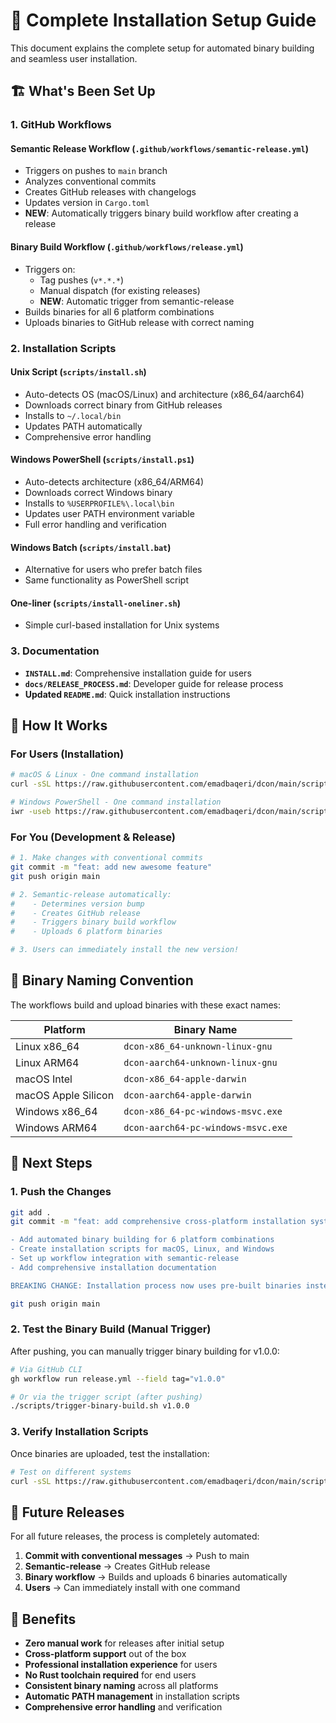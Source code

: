 # 🎯 Complete Installation Setup Guide

This document explains the complete setup for automated binary building and seamless user installation.

## 🏗️ What's Been Set Up

### 1. GitHub Workflows

#### **Semantic Release Workflow** (`.github/workflows/semantic-release.yml`)
- Triggers on pushes to `main` branch
- Analyzes conventional commits
- Creates GitHub releases with changelogs
- Updates version in `Cargo.toml`
- **NEW**: Automatically triggers binary build workflow after creating a release

#### **Binary Build Workflow** (`.github/workflows/release.yml`)
- Triggers on:
  - Tag pushes (`v*.*.*`)
  - Manual dispatch (for existing releases)
  - **NEW**: Automatic trigger from semantic-release
- Builds binaries for all 6 platform combinations
- Uploads binaries to GitHub release with correct naming

### 2. Installation Scripts

#### **Unix Script** (`scripts/install.sh`)
- Auto-detects OS (macOS/Linux) and architecture (x86_64/aarch64)
- Downloads correct binary from GitHub releases
- Installs to `~/.local/bin`
- Updates PATH automatically
- Comprehensive error handling

#### **Windows PowerShell** (`scripts/install.ps1`)
- Auto-detects architecture (x86_64/ARM64)
- Downloads correct Windows binary
- Installs to `%USERPROFILE%\.local\bin`
- Updates user PATH environment variable
- Full error handling and verification

#### **Windows Batch** (`scripts/install.bat`)
- Alternative for users who prefer batch files
- Same functionality as PowerShell script

#### **One-liner** (`scripts/install-oneliner.sh`)
- Simple curl-based installation for Unix systems

### 3. Documentation
- **`INSTALL.md`**: Comprehensive installation guide for users
- **`docs/RELEASE_PROCESS.md`**: Developer guide for release process
- **Updated `README.md`**: Quick installation instructions

## 🚀 How It Works

### For Users (Installation)
```bash
# macOS & Linux - One command installation
curl -sSL https://raw.githubusercontent.com/emadbaqeri/dcon/main/scripts/install-oneliner.sh | bash

# Windows PowerShell - One command installation  
iwr -useb https://raw.githubusercontent.com/emadbaqeri/dcon/main/scripts/install.ps1 | iex
```

### For You (Development & Release)
```bash
# 1. Make changes with conventional commits
git commit -m "feat: add new awesome feature"
git push origin main

# 2. Semantic-release automatically:
#    - Determines version bump
#    - Creates GitHub release
#    - Triggers binary build workflow
#    - Uploads 6 platform binaries

# 3. Users can immediately install the new version!
```

## 🔧 Binary Naming Convention

The workflows build and upload binaries with these exact names:

| Platform | Binary Name |
|----------|-------------|
| Linux x86_64 | `dcon-x86_64-unknown-linux-gnu` |
| Linux ARM64 | `dcon-aarch64-unknown-linux-gnu` |
| macOS Intel | `dcon-x86_64-apple-darwin` |
| macOS Apple Silicon | `dcon-aarch64-apple-darwin` |
| Windows x86_64 | `dcon-x86_64-pc-windows-msvc.exe` |
| Windows ARM64 | `dcon-aarch64-pc-windows-msvc.exe` |

## 🎯 Next Steps

### 1. Push the Changes
```bash
git add .
git commit -m "feat: add comprehensive cross-platform installation system

- Add automated binary building for 6 platform combinations
- Create installation scripts for macOS, Linux, and Windows
- Set up workflow integration with semantic-release
- Add comprehensive installation documentation

BREAKING CHANGE: Installation process now uses pre-built binaries instead of requiring Rust toolchain"

git push origin main
```

### 2. Test the Binary Build (Manual Trigger)
After pushing, you can manually trigger binary building for v1.0.0:
```bash
# Via GitHub CLI
gh workflow run release.yml --field tag="v1.0.0"

# Or via the trigger script (after pushing)
./scripts/trigger-binary-build.sh v1.0.0
```

### 3. Verify Installation Scripts
Once binaries are uploaded, test the installation:
```bash
# Test on different systems
curl -sSL https://raw.githubusercontent.com/emadbaqeri/dcon/main/scripts/install-oneliner.sh | bash
```

## 🔄 Future Releases

For all future releases, the process is completely automated:

1. **Commit with conventional messages** → Push to main
2. **Semantic-release** → Creates GitHub release
3. **Binary workflow** → Builds and uploads 6 binaries automatically
4. **Users** → Can immediately install with one command

## 🎉 Benefits

- **Zero manual work** for releases after initial setup
- **Cross-platform support** out of the box
- **Professional installation experience** for users
- **No Rust toolchain required** for end users
- **Consistent binary naming** across all platforms
- **Automatic PATH management** in installation scripts
- **Comprehensive error handling** and verification
